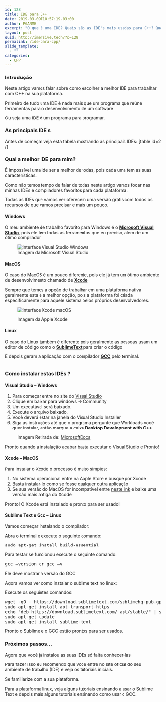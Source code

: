 ```yaml
---
id: 128
title: IDE para C++
date: 2019-03-09T10:57:19-03:00
author: PGANME
excerpt: "O que é uma IDE? Quais são as IDE's mais usadas para C++? Qual a melhor IDE para mim? Como configurar-la? E mais..."
layout: post
guid: http://imersive.tech/?p=128
permalink: /ide-para-cpp/
slide_template:
  - ""
categories:
  - CPP
---
```

### Introdução

Neste artigo vamos falar sobre como escolher a melhor IDE para trabalhar com C++ na sua plataforma.

Primeiro de tudo uma IDE é nada mais que um programa que reúne ferramentas para o desenvolvimento de um software

Ou seja uma IDE é um programa para programar.

### As principais IDE s

Antes de começar veja esta tabela mostrando as principais IDEs: [table id=2 /] 

### Qual a melhor IDE para mim?

É impossível uma ide ser a melhor de todas, pois cada uma tem as suas características.

Como não temos tempo de falar de todas neste artigo vamos focar nas minhas IDEs e compiladores favoritos para cada plataforma.

Todas as IDEs que vamos ver oferecem uma versão grátis com todos os recursos de que vamos precisar e mais um pouco.

#### Windows

O meu ambiente de trabalho favorito para Windows é o [**Microsoft Visual Studio**](https://visualstudio.microsoft.com/pt-br/vs/), pois ele tem todas as ferramentas que eu preciso, alem de um ótimo compilador.

<div class="wp-block-image">
  <figure class="aligncenter"><img src="http://imersive.tech/wp-content/uploads/2019/03/vs-ide-windows-device-1024x513.png" alt="Interface Visual Studio Windows" class="wp-image-129" /><figcaption>Imagem da Microsoft Visual Studio</figcaption></figure>
</div>

#### MacOS

O caso do MacOS é um pouco diferente, pois ele já tem um ótimo ambiente de desenvolvimento chamado de **[Xcode](https://developer.apple.com/xcode/)** 

Sempre que temos a opção de trabalhar em uma plataforma nativa geralmente esta é a melhor opção, pois a plataforma foi criada especificamente para aquele sistema pelos próprios desenvolvedores.<figure class="wp-block-image">

<img src="http://imersive.tech/wp-content/uploads/2019/03/xcode-hero-primary-large-1024x640.png" alt="Interface Xcode macOS" class="wp-image-130" /> <figcaption>Imagem da Apple Xcode</figcaption></figure> 

#### Linux

O caso do Linux também é diferente pois geralmente as pessoas usam um editor de código como o [**SublimeText**](https://www.sublimetext.com/) para criar o código

E depois geram a aplicação com o compilador [**GCC**](https://gcc.gnu.org/) pelo terminal.<figure class="wp-block-image">

<img src="http://imersive.tech/wp-content/uploads/2019/03/linux-1024x598.png" alt="" class="wp-image-131" /> </figure> 

### Como instalar estas IDEs ?

#### Visual Studio &#8211; Windows

  1. Para começar entre no site do [Visual Studio](https://visualstudio.microsoft.com/pt-br/?rr=https%3A%2F%2Fwww.google.com%2F)
  2. Clique em baixar para windows -> Community
  3. Um executável será baixado.
  4. Execute o arquivo baixado.
  5. Você deverá estar na janela do Visual Studio Installer
  6. Siga as instruções até que o programa pergunte que Workloads você quer instalar, então marque a caixa **Desktop Development with C++**

<div class="wp-block-image">
  <figure class="aligncenter"><img src="http://imersive.tech/wp-content/uploads/2019/03/desktop-development-with-cpp.png" alt="" class="wp-image-132" /><figcaption>Imagem Retirada de: <a href="https://github.com/MicrosoftDocs/cpp-docs/blob/master/docs/build/vscpp-step-0-installation.md">MicrosoftDocs</a></figcaption></figure>
</div>

Pronto quando a instalação acabar basta executar o Visual Studio e Pronto!

#### Xcode &#8211; MacOS

Para instalar o Xcode o processo é muito simples:

  1. No sistema operacional entre na Apple Store e busque por Xcode
  2. Basta instalar-lo como se fosse qualquer outra aplicação
  3. Se sua versão do MacOS for incompatível entre [neste link](https://developer.apple.com/download/more/) e baixe uma versão mais antiga do Xcode

Pronto! O Xcode está instalado e pronto para ser usado!

#### Sublime Text e Gcc &#8211; Linux

Vamos começar instalando o compilador:

Abra o terminal e execute o seguinte comando:

<pre class="brush: bash; title: ; notranslate" title="">sudo apt-get install build-essential
</pre>

Para testar se funcionou execute o seguinte comando:

<pre class="brush: bash; title: ; notranslate" title="">gcc –version or gcc –v
</pre>

Ele deve mostrar a versão do GCC

Agora vamos ver como instalar o sublime text no linux:

Execute os seguintes comandos:

<pre class="brush: bash; title: ; notranslate" title="">wget -qO - https://download.sublimetext.com/sublimehq-pub.gpg | sudo apt-key add -
sudo apt-get install apt-transport-https
echo "deb https://download.sublimetext.com/ apt/stable/" | sudo tee /etc/apt/sources.list.d/sublime-text.list
sudo apt-get update
sudo apt-get install sublime-text
</pre>

Pronto o Sublime e o GCC estão prontos para ser usados.

### Próximos passos&#8230;

Agora que você já instalou as suas IDEs só falta conhecer-las

Para fazer isso eu recomendo que você entre no site oficial do seu ambiente de trabalho (IDE) e veja os tutoriais iniciais.

Se familiarize com a sua plataforma.

Para a plataforma linux, veja alguns tutoriais ensinando a usar o Sublime Text e depois mais alguns tutoriais ensinando como usar o GCC.